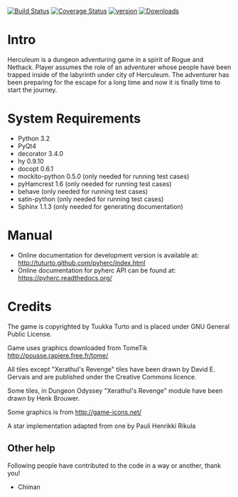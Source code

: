 [![Build Status](https://travis-ci.org/tuturto/pyherc.png)](https://travis-ci.org/tuturto/pyherc)
[![Coverage Status](https://coveralls.io/repos/tuturto/pyherc/badge.png)](https://coveralls.io/r/tuturto/pyherc)
[![version](https://pypip.in/v/herculeum/badge.png)](https://crate.io/packages/herculeum)
[![Downloads](https://pypip.in/d/herculeum/badge.png)](https://crate.io/packages/herculeum)

Intro
=====
Herculeum is a dungeon adventuring game in a spirit of Rogue and Nethack.
Player assumes the role of an adventurer whose people have been trapped inside
of the labyrinth under city of Herculeum. The adventurer has been preparing for
the escape for a long time and now it is finally time to start the journey.

System Requirements
===================
- Python 3.2
- PyQt4
- decorator 3.4.0
- hy 0.9.10
- docopt 0.6.1
- mockito-python 0.5.0 (only needed for running test cases)
- pyHamcrest 1.6 (only needed for running test cases)
- behave (only needed for running test cases)
- satin-python (only needed for running test cases)
- Sphinx 1.1.3 (only needed for generating documentation)

Manual
======
- Online documentation for development version is available at:
  http://tuturto.github.com/pyherc/index.html
- Online documentation for pyherc API can be found at:
  https://pyherc.readthedocs.org/

Credits
=======
The game is copyrighted by Tuukka Turto and is placed under
GNU General Public License.

Game uses graphics downloaded from TomeTik <http://pousse.rapiere.free.fr/tome/>

All tiles except "Xerathul's Revenge" tiles have been drawn by David E. Gervais
and are published under the Creative Commons licence.

Some tiles, in Dungeon Odyssey "Xerathul's Revenge" module have been drawn
by Henk Brouwer.

Some graphics is from http://game-icons.net/

A star implementation adapted from one by Pauli Henrikki Rikula

Other help
----------
Following people have contributed to the code in a way or another, thank you!

- Chiman
